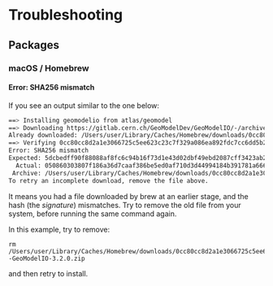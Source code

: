 
# Troubleshooting

## Packages

### macOS / Homebrew

#### Error: SHA256 mismatch

If you see an output similar to the one below:

```bash
==> Installing geomodelio from atlas/geomodel
==> Downloading https://gitlab.cern.ch/GeoModelDev/GeoModelIO/-/archive/3.2.0/GeoModelIO-3.2.0.zip
Already downloaded: /Users/user/Library/Caches/Homebrew/downloads/0cc80cc8d2a1e3066725c5ee623c23c7f329a086ea892fdc7cc6dd5b226694e2--GeoModelIO-3.2.0.zip
==> Verifying 0cc80cc8d2a1e3066725c5ee623c23c7f329a086ea892fdc7cc6dd5b226694e2--GeoModelIO-3.2.0.zip checksum
Error: SHA256 mismatch
Expected: 5dcbedff90f88088af8fc6c94b16f73d1e43d02dbf49ebd2087cff3423ab20bd
  Actual: 050860303807f186a36d7caaf386be5ed0af710d3d44994184b391781a666dc3
 Archive: /Users/user/Library/Caches/Homebrew/downloads/0cc80cc8d2a1e3066725c5ee623c23c7f329a086ea892fdc7cc6dd5b226694e2--GeoModelIO-3.2.0.zip
To retry an incomplete download, remove the file above.
```

It means you had a file downloaded by brew at an earlier stage, and the hash (the *signature*) mismatches. Try to remove the old file from your system, before running the same command again.

In this example, try to remove:

```
rm /Users/user/Library/Caches/Homebrew/downloads/0cc80cc8d2a1e3066725c5ee623c23c7f329a086ea892fdc7cc6dd5b226694e2--GeoModelIO-3.2.0.zip
```

and then retry to install.
